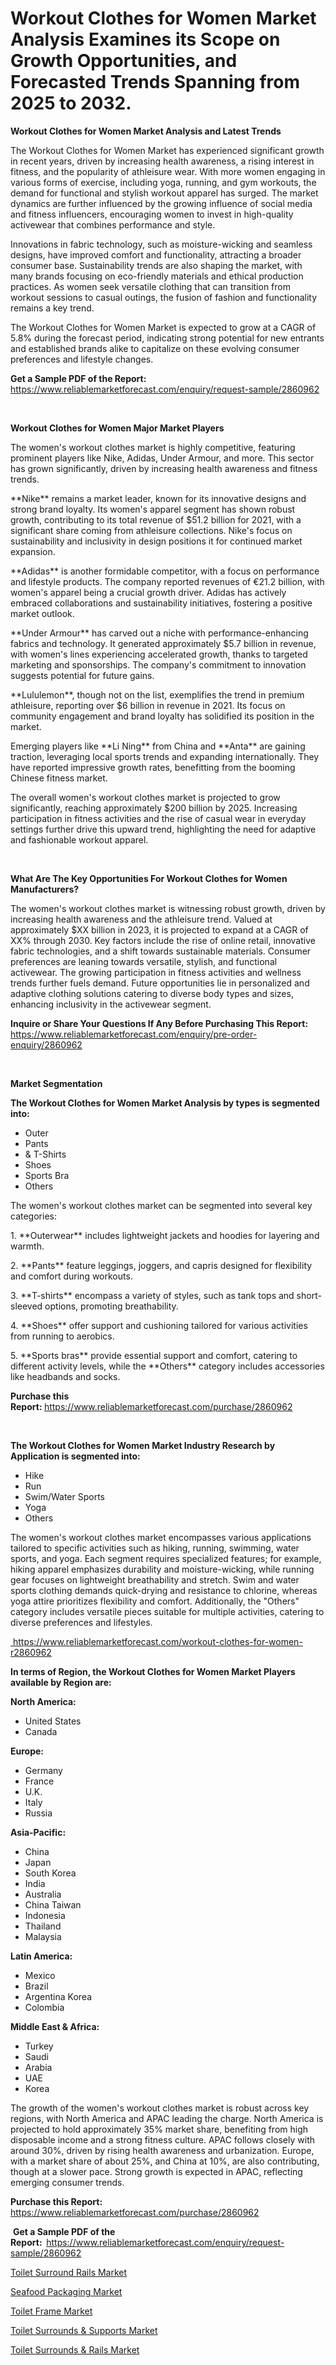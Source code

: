 <p><h1>Workout Clothes for Women Market Analysis Examines its Scope on Growth Opportunities, and Forecasted Trends Spanning from 2025 to 2032.</h1></p><p><strong>Workout Clothes for Women Market Analysis and Latest Trends</strong></p>
<p><p>The Workout Clothes for Women Market has experienced significant growth in recent years, driven by increasing health awareness, a rising interest in fitness, and the popularity of athleisure wear. With more women engaging in various forms of exercise, including yoga, running, and gym workouts, the demand for functional and stylish workout apparel has surged. The market dynamics are further influenced by the growing influence of social media and fitness influencers, encouraging women to invest in high-quality activewear that combines performance and style.</p><p>Innovations in fabric technology, such as moisture-wicking and seamless designs, have improved comfort and functionality, attracting a broader consumer base. Sustainability trends are also shaping the market, with many brands focusing on eco-friendly materials and ethical production practices. As women seek versatile clothing that can transition from workout sessions to casual outings, the fusion of fashion and functionality remains a key trend.</p><p>The Workout Clothes for Women Market is expected to grow at a CAGR of 5.8% during the forecast period, indicating strong potential for new entrants and established brands alike to capitalize on these evolving consumer preferences and lifestyle changes.</p></p>
<p><strong>Get a Sample PDF of the Report:&nbsp;</strong> <a href="https://www.reliablemarketforecast.com/enquiry/request-sample/2860962?utm_campaign=1134&utm_medium=2&utm_source=Github&utm_content=ia&utm_term=12032025&utm_id=workout-clothes-for-women">https://www.reliablemarketforecast.com/enquiry/request-sample/2860962</a></p>
<p>&nbsp;</p>
<p><strong>Workout Clothes for Women Major Market Players</strong></p>
<p><p>The women's workout clothes market is highly competitive, featuring prominent players like Nike, Adidas, Under Armour, and more. This sector has grown significantly, driven by increasing health awareness and fitness trends.</p><p>**Nike** remains a market leader, known for its innovative designs and strong brand loyalty. Its women's apparel segment has shown robust growth, contributing to its total revenue of $51.2 billion for 2021, with a significant share coming from athleisure collections. Nike's focus on sustainability and inclusivity in design positions it for continued market expansion.</p><p>**Adidas** is another formidable competitor, with a focus on performance and lifestyle products. The company reported revenues of €21.2 billion, with women's apparel being a crucial growth driver. Adidas has actively embraced collaborations and sustainability initiatives, fostering a positive market outlook.</p><p>**Under Armour** has carved out a niche with performance-enhancing fabrics and technology. It generated approximately $5.7 billion in revenue, with women's lines experiencing accelerated growth, thanks to targeted marketing and sponsorships. The company's commitment to innovation suggests potential for future gains.</p><p>**Lululemon**, though not on the list, exemplifies the trend in premium athleisure, reporting over $6 billion in revenue in 2021. Its focus on community engagement and brand loyalty has solidified its position in the market.</p><p>Emerging players like **Li Ning** from China and **Anta** are gaining traction, leveraging local sports trends and expanding internationally. They have reported impressive growth rates, benefitting from the booming Chinese fitness market.</p><p>The overall women's workout clothes market is projected to grow significantly, reaching approximately $200 billion by 2025. Increasing participation in fitness activities and the rise of casual wear in everyday settings further drive this upward trend, highlighting the need for adaptive and fashionable workout apparel.</p></p>
<p>&nbsp;</p>
<p><strong>What Are The Key Opportunities For Workout Clothes for Women Manufacturers?</strong></p>
<p><p>The women's workout clothes market is witnessing robust growth, driven by increasing health awareness and the athleisure trend. Valued at approximately $XX billion in 2023, it is projected to expand at a CAGR of XX% through 2030. Key factors include the rise of online retail, innovative fabric technologies, and a shift towards sustainable materials. Consumer preferences are leaning towards versatile, stylish, and functional activewear. The growing participation in fitness activities and wellness trends further fuels demand. Future opportunities lie in personalized and adaptive clothing solutions catering to diverse body types and sizes, enhancing inclusivity in the activewear segment.</p></p>
<p><strong>Inquire or Share Your Questions If Any Before Purchasing This Report:</strong> <a href="https://www.reliablemarketforecast.com/enquiry/pre-order-enquiry/2860962?utm_campaign=1134&utm_medium=2&utm_source=Github&utm_content=ia&utm_term=12032025&utm_id=workout-clothes-for-women">https://www.reliablemarketforecast.com/enquiry/pre-order-enquiry/2860962</a></p>
<p>&nbsp;</p>
<p><strong>Market Segmentation</strong></p>
<p><strong>The Workout Clothes for Women Market Analysis by types is segmented into:</strong></p>
<p><ul><li>Outer</li><li>Pants</li><li>& T-Shirts</li><li>Shoes</li><li>Sports Bra</li><li>Others</li></ul></p>
<p><p>The women's workout clothes market can be segmented into several key categories: </p><p>1. **Outerwear** includes lightweight jackets and hoodies for layering and warmth.</p><p>2. **Pants** feature leggings, joggers, and capris designed for flexibility and comfort during workouts. </p><p>3. **T-shirts** encompass a variety of styles, such as tank tops and short-sleeved options, promoting breathability. </p><p>4. **Shoes** offer support and cushioning tailored for various activities from running to aerobics. </p><p>5. **Sports bras** provide essential support and comfort, catering to different activity levels, while the **Others** category includes accessories like headbands and socks.</p></p>
<p><strong>Purchase this Report:&nbsp;</strong><a href="https://www.reliablemarketforecast.com/purchase/2860962?utm_campaign=1134&utm_medium=2&utm_source=Github&utm_content=ia&utm_term=12032025&utm_id=workout-clothes-for-women">https://www.reliablemarketforecast.com/purchase/2860962</a></p>
<p>&nbsp;</p>
<p><strong>The Workout Clothes for Women Market Industry Research by Application is segmented into:</strong></p>
<p><ul><li>Hike</li><li>Run</li><li>Swim/Water Sports</li><li>Yoga</li><li>Others</li></ul></p>
<p><p>The women's workout clothes market encompasses various applications tailored to specific activities such as hiking, running, swimming, water sports, and yoga. Each segment requires specialized features; for example, hiking apparel emphasizes durability and moisture-wicking, while running gear focuses on lightweight breathability and stretch. Swim and water sports clothing demands quick-drying and resistance to chlorine, whereas yoga attire prioritizes flexibility and comfort. Additionally, the "Others" category includes versatile pieces suitable for multiple activities, catering to diverse preferences and lifestyles.</p></p>
<p><a href="https://www.reliablemarketforecast.com/workout-clothes-for-women-r2860962?utm_campaign=1134&utm_medium=2&utm_source=Github&utm_content=ia&utm_term=12032025&utm_id=workout-clothes-for-women">&nbsp;https://www.reliablemarketforecast.com/workout-clothes-for-women-r2860962</a></p>
<p><strong>In terms of Region, the Workout Clothes for Women Market Players available by Region are:</strong></p>
<p>
    <p> <strong> North America: </strong>
        <ul>
            <li>United States</li>
            <li>Canada</li>
        </ul>
        </p> 
    <p> <strong> Europe: </strong>
        <ul>
            <li>Germany</li>
            <li>France</li>
            <li>U.K.</li>
            <li>Italy</li>
            <li>Russia</li>
        </ul>
        </p> 
    <p> <strong> Asia-Pacific: </strong>
        <ul>
            <li>China</li>
            <li>Japan</li>
            <li>South Korea</li>
            <li>India</li>
            <li>Australia</li>
            <li>China Taiwan</li>
            <li>Indonesia</li>
            <li>Thailand</li>
            <li>Malaysia</li>
        </ul>
        </p> 
    <p> <strong> Latin America: </strong>
        <ul>
            <li>Mexico</li>
            <li>Brazil</li>
            <li>Argentina Korea</li>
            <li>Colombia</li>
        </ul>
        </p> 
    <p> <strong> Middle East & Africa: </strong>
        <ul>
            <li>Turkey</li>
            <li>Saudi</li>
            <li>Arabia</li>
            <li>UAE</li>
            <li>Korea</li>
        </ul>
    </p>
    </p>
<p><p>The growth of the women's workout clothes market is robust across key regions, with North America and APAC leading the charge. North America is projected to hold approximately 35% market share, benefiting from high disposable income and a strong fitness culture. APAC follows closely with around 30%, driven by rising health awareness and urbanization. Europe, with a market share of about 25%, and China at 10%, are also contributing, though at a slower pace. Strong growth is expected in APAC, reflecting emerging consumer trends.</p></p>
<p><strong>Purchase this Report: </strong><a href="https://www.reliablemarketforecast.com/purchase/2860962?utm_campaign=1134&utm_medium=2&utm_source=Github&utm_content=ia&utm_term=12032025&utm_id=workout-clothes-for-women">https://www.reliablemarketforecast.com/purchase/2860962</a></p>
<p>&nbsp;<strong>Get a Sample PDF of the Report:&nbsp;&nbsp;</strong><a href="https://www.reliablemarketforecast.com/enquiry/request-sample/2860962?utm_campaign=1134&utm_medium=2&utm_source=Github&utm_content=ia&utm_term=12032025&utm_id=workout-clothes-for-women">https://www.reliablemarketforecast.com/enquiry/request-sample/2860962</a></p>
<p><strong></strong></p>
<p><p><a href="https://github.com/bauzolesco/Market-Research-Report-List-1/blob/main/toilet-surround-rails-market.md?utm_campaign=1134&utm_medium=2&utm_source=Github&utm_content=ia&utm_term=12032025&utm_id=workout-clothes-for-women">Toilet Surround Rails Market</a></p><p><a href="https://github.com/kuziaaring40/Market-Research-Report-List-1/blob/main/seafood-packaging-market.md?utm_campaign=1134&utm_medium=2&utm_source=Github&utm_content=ia&utm_term=12032025&utm_id=workout-clothes-for-women">Seafood Packaging Market</a></p><p><a href="https://github.com/keeniielokl/Market-Research-Report-List-1/blob/main/toilet-frame-market.md?utm_campaign=1134&utm_medium=2&utm_source=Github&utm_content=ia&utm_term=12032025&utm_id=workout-clothes-for-women">Toilet Frame Market</a></p><p><a href="https://github.com/kocssequen/Market-Research-Report-List-1/blob/main/toilet-surrounds-supports-market.md?utm_campaign=1134&utm_medium=2&utm_source=Github&utm_content=ia&utm_term=12032025&utm_id=workout-clothes-for-women">Toilet Surrounds & Supports Market</a></p><p><a href="https://github.com/alablisepah/Market-Research-Report-List-1/blob/main/toilet-surrounds-rails-market.md?utm_campaign=1134&utm_medium=2&utm_source=Github&utm_content=ia&utm_term=12032025&utm_id=workout-clothes-for-women">Toilet Surrounds & Rails Market</a></p></p>
